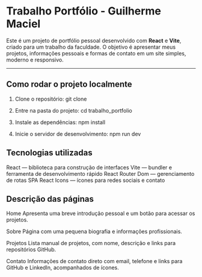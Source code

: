 # Trabalho Portfólio - Guilherme Maciel

Este é um projeto de portfólio pessoal desenvolvido com **React** e **Vite**, criado para um trabalho da faculdade. 
O objetivo é apresentar meus projetos, informações pessoais e formas de contato em um site simples, moderno e responsivo.

---

## Como rodar o projeto localmente

1. Clone o repositório:
git clone 

2. Entre na pasta do projeto:
cd trabalho_portfolio

3. Instale as dependências:
npm install

4. Inicie o servidor de desenvolvimento:
npm run dev

## Tecnologias utilizadas

React — biblioteca para construção de interfaces
Vite — bundler e ferramenta de desenvolvimento rápido
React Router Dom — gerenciamento de rotas SPA
React Icons — ícones para redes sociais e contato

## Descrição das páginas
Home
Apresenta uma breve introdução pessoal e um botão para acessar os projetos.

Sobre
Página com uma pequena biografia e informações profissionais.

Projetos
Lista manual de projetos, com nome, descrição e links para repositórios GitHub.

Contato
Informações de contato direto com email, telefone e links para GitHub e LinkedIn, acompanhados de ícones.